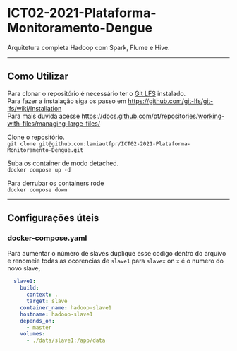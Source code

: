 # ICT02-2021-Plataforma-Monitoramento-Dengue

Arquitetura completa Hadoop com Spark, Flume e Hive.

------------------
## Como Utilizar 

Para clonar o repositório é necessário ter o [Git LFS](https://git-lfs.github.com/) instalado.  
Para fazer a instalação siga os passo em https://github.com/git-lfs/git-lfs/wiki/Installation  
Para mais duvida acesse https://docs.github.com/pt/repositories/working-with-files/managing-large-files/  

Clone o repositório.  
```git clone git@github.com:lamiautfpr/ICT02-2021-Plataforma-Monitoramento-Dengue.git```

Suba os container de modo detached.  
```docker compose up -d```

Para derrubar os containers rode  
```docker compose down```

------------------
## Configurações úteis

### docker-compose.yaml

Para aumentar o número de slaves duplique esse codigo dentro do arquivo e renomeie todas as ocorencias de `slave1` para `slavex` on `x` é o numero do novo slave,
```yaml
  slave1:
    build:
      context: .
      target: slave
    container_name: hadoop-slave1
    hostname: hadoop-slave1
    depends_on:
      - master
    volumes:
      - ./data/slave1:/app/data
```